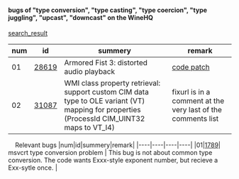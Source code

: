 #### bugs of "type conversion", "type casting", "type coercion", "type juggling", "upcast", "downcast" on the WineHQ

[search_result](https://bugs.winehq.org/buglist.cgi?bug_status=__closed__&content=%22type%20conversion%22%20%7C%20%22type%20casting%22%20%7C%20%22type%20coercion%22%20%7C%20%22type%20juggling%22%20%7C%20%22type%20confusion%22%20%7C%20%22downcast%22%20%7C%20%22upcast%22&no_redirect=1&order=Importance&product=&query_format=specific)

|num|id|summery|remark|
|----|----|----|----|
|01|[28619](https://bugs.winehq.org/show_bug.cgi?id=28619)|Armored Fist 3: distorted audio playback| [code patch](https://bugs.winehq.org/attachment.cgi?id=36954&action=diff)
|02|[31087](https://bugs.winehq.org/show_bug.cgi?id=31087)| WMI class property retrieval: support custom CIM data type to OLE variant (VT) mapping for properties (ProcessId CIM_UINT32 maps to VT_I4)  | fixurl is in a comment at the very last of the comments list

&nbsp;
&nbsp;
Relevant bugs
|num|id|summery|remark|
|----|----|----|----|
|01|[1789](https://bugs.winehq.org/show_bug.cgi?id=1789)| msvcrt type conversion problem | This bug is not about common type conversion. The code wants Exxx-style exponent number, but recieve a Exx-sytle once. |
